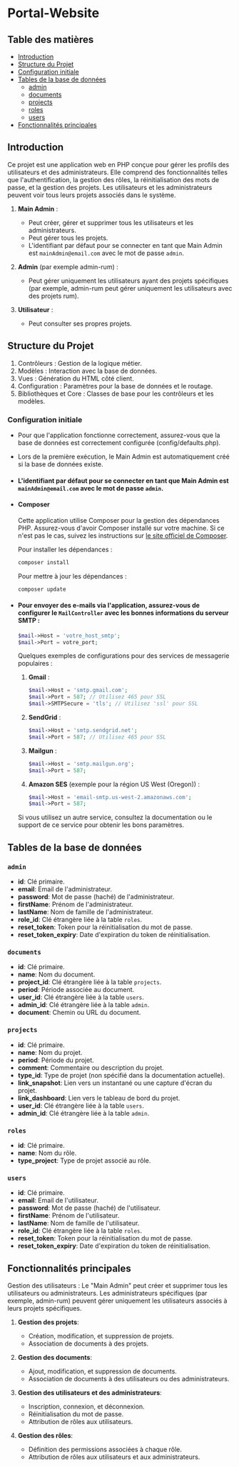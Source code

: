 # Portal-Website

## Table des matières

- [Introduction](#introduction)
- [Structure du Projet](#structure-du-Projet)
- [Configuration initiale](#Configuration-initiale)
- [Tables de la base de données](#tables-de-la-base-de-données)
    - [admin](#admin)
    - [documents](#documents)
    - [projects](#projects)
    - [roles](#roles)
    - [users](#users)
- [Fonctionnalités principales](#fonctionnalités-principales)

## Introduction
Ce projet est une application web en PHP conçue pour gérer les profils des utilisateurs et des administrateurs.
Elle comprend des fonctionnalités telles que l'authentification, la gestion des rôles, la réinitialisation des mots de passe, et la gestion des projets.
Les utilisateurs et les administrateurs peuvent voir tous leurs projets associés dans le système.

1. **Main Admin** :
    - Peut créer, gérer et supprimer tous les utilisateurs et les administrateurs.
    - Peut gérer tous les projets.
    - L'identifiant par défaut pour se connecter en tant que Main Admin est `mainAdmin@email.com` avec le mot de passe `admin`.

2. **Admin** (par exemple admin-rum) :
    - Peut gérer uniquement les utilisateurs ayant des projets spécifiques (par exemple, admin-rum peut gérer uniquement les utilisateurs avec des projets rum).

3. **Utilisateur** :
    - Peut consulter ses propres projets.


## Structure du Projet
1. Contrôleurs : Gestion de la logique métier. 
2. Modèles : Interaction avec la base de
   données.
3. Vues : Génération du HTML côté client. 
4. Configuration : Paramètres pour la base de
   données et le routage.
5. Bibliothèques et Core : Classes de base pour
   les contrôleurs et les modèles.



### Configuration initiale

- Pour que l'application fonctionne correctement, assurez-vous que la base de données est correctement configurée (config/defaults.php). 
- Lors de la première exécution, le Main Admin est automatiquement créé si la base de données existe.
- #### L'identifiant par défaut pour se connecter en tant que Main Admin est `mainAdmin@email.com` avec le mot de passe `admin`.
- #### Composer
    Cette application utilise Composer pour la gestion des dépendances PHP. Assurez-vous d'avoir Composer installé sur votre machine. Si ce n'est pas le cas, suivez les instructions sur [le site officiel de Composer](https://getcomposer.org/).

    Pour installer les dépendances :
    ```bash
    composer install
    ```

    Pour mettre à jour les dépendances :
    ```bash
    composer update
    ```
- #### Pour envoyer des e-mails via l'application, assurez-vous de configurer le `MailController` avec les bonnes informations du serveur SMTP :

    ```php
    $mail->Host = 'votre_host_smtp';
    $mail->Port = votre_port; 
    ```

  Quelques exemples de configurations pour des services de messagerie populaires :

    1. **Gmail** :
        ```php
        $mail->Host = 'smtp.gmail.com';
        $mail->Port = 587; // Utilisez 465 pour SSL
        $mail->SMTPSecure = 'tls'; // Utilisez 'ssl' pour SSL
        ```

    2. **SendGrid** :
        ```php
        $mail->Host = 'smtp.sendgrid.net';
        $mail->Port = 587; // Utilisez 465 pour SSL
        ```

    3. **Mailgun** :
        ```php
        $mail->Host = 'smtp.mailgun.org';
        $mail->Port = 587;
        ```

    4. **Amazon SES** (exemple pour la région US West (Oregon)) :
        ```php
        $mail->Host = 'email-smtp.us-west-2.amazonaws.com';
        $mail->Port = 587;
        ```

  Si vous utilisez un autre service, consultez la documentation ou le support de ce service pour obtenir les bons paramètres.


## Tables de la base de données

### `admin`
- **id**: Clé primaire.
- **email**: Email de l'administrateur.
- **password**: Mot de passe (haché) de l'administrateur.
- **firstName**: Prénom de l'administrateur.
- **lastName**: Nom de famille de l'administrateur.
- **role_id**: Clé étrangère liée à la table `roles`.
- **reset_token**: Token pour la réinitialisation du mot de passe.
- **reset_token_expiry**: Date d'expiration du token de réinitialisation.

### `documents`
- **id**: Clé primaire.
- **name**: Nom du document.
- **project_id**: Clé étrangère liée à la table `projects`.
- **period**: Période associée au document.
- **user_id**: Clé étrangère liée à la table `users`.
- **admin_id**: Clé étrangère liée à la table `admin`.
- **document**: Chemin ou URL du document.

### `projects`
- **id**: Clé primaire.
- **name**: Nom du projet.
- **period**: Période du projet.
- **comment**: Commentaire ou description du projet.
- **type_id**: Type de projet (non spécifié dans la documentation actuelle).
- **link_snapshot**: Lien vers un instantané ou une capture d'écran du projet.
- **link_dashboard**: Lien vers le tableau de bord du projet.
- **user_id**: Clé étrangère liée à la table `users`.
- **admin_id**: Clé étrangère liée à la table `admin`.

### `roles`
- **id**: Clé primaire.
- **name**: Nom du rôle.
- **type_project**: Type de projet associé au rôle.

### `users`
- **id**: Clé primaire.
- **email**: Email de l'utilisateur.
- **password**: Mot de passe (haché) de l'utilisateur.
- **firstName**: Prénom de l'utilisateur.
- **lastName**: Nom de famille de l'utilisateur.
- **role_id**: Clé étrangère liée à la table `roles`.
- **reset_token**: Token pour la réinitialisation du mot de passe.
- **reset_token_expiry**: Date d'expiration du token de réinitialisation.

## Fonctionnalités principales

Gestion des utilisateurs :
Le "Main Admin" peut créer et supprimer tous les utilisateurs ou administrateurs.
Les administrateurs spécifiques (par exemple, admin-rum) peuvent gérer uniquement les utilisateurs associés à leurs projets spécifiques.

1. **Gestion des projets**:
    - Création, modification, et suppression de projets.
    - Association de documents à des projets.

2. **Gestion des documents**:
    - Ajout, modification, et suppression de documents.
    - Association de documents à des utilisateurs ou des administrateurs.

3. **Gestion des utilisateurs et des administrateurs**:
    - Inscription, connexion, et déconnexion.
    - Réinitialisation du mot de passe.
    - Attribution de rôles aux utilisateurs.

4. **Gestion des rôles**:
    - Définition des permissions associées à chaque rôle.
    - Attribution de rôles aux utilisateurs et aux administrateurs.
